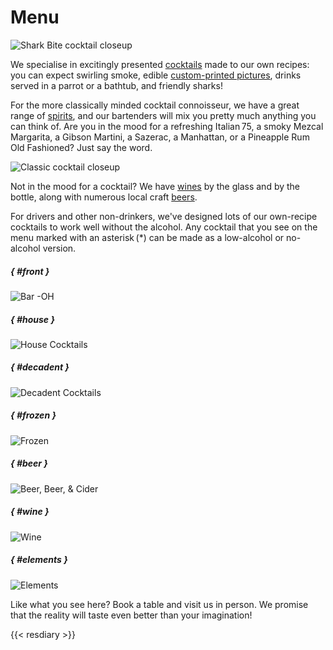 # Menu

![Shark Bite cocktail closeup](images/sharkbite.jpeg)

We specialise in excitingly presented [cocktails](#house) made to our
own recipes: you can expect swirling smoke, edible [custom-printed
pictures](../photo/index.md), drinks served in a parrot or a bathtub,
and friendly sharks!

For the more classically minded cocktail connoisseur, we have a great
range of [spirits](#elements), and our bartenders will mix you pretty
much anything you can think of.  Are you in the mood for a refreshing
Italian 75, a smoky Mezcal Margarita, a Gibson Martini, a Sazerac, a
Manhattan, or a Pineapple Rum Old Fashioned?  Just say the word.

![Classic cocktail closeup](images/classic.jpeg)

Not in the mood for a cocktail?  We have [wines](#wine) by the glass
and by the bottle, along with numerous local craft [beers](#beer).

For drivers and other non-drinkers, we've designed lots of our
own-recipe cocktails to work well without the alcohol.  Any cocktail
that you see on the menu marked with an asterisk (*) can be made as a
low-alcohol or no-alcohol version.

##### { #front }

![Bar -OH](images/menu/front.png)

##### { #house }

![House Cocktails](images/menu/house.png)

##### { #decadent }

![Decadent Cocktails](images/menu/decadent.png)

##### { #frozen }

![Frozen](images/menu/frozen.png)

##### { #beer }

![Beer, Beer, & Cider](images/menu/beer.png)

##### { #wine }

![Wine](images/menu/wine.png)

##### { #elements }

![Elements](images/menu/elements.png)

Like what you see here?  Book a table and visit us in person.  We
promise that the reality will taste even better than your imagination!

{{< resdiary >}}
